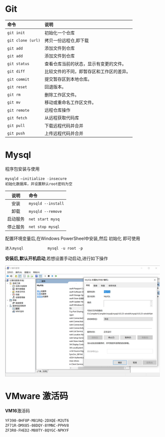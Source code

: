 # Git

| 命令              | 说明                                     |
| :---------------- | :--------------------------------------- |
| `git init`        | 初始化一个仓库                           |
| `git clone (url)` | 拷贝一份远程仓,即下载                    |
| `git add`         | 添加文件到仓库                           |
| `git add`         | 添加文件到仓库                           |
| `git status`      | 查看仓库当前的状态，显示有变更的文件。   |
| `git diff`        | 比较文件的不同，即暂存区和工作区的差异。 |
| `git commit`      | 提交暂存区到本地仓库。                   |
| `git reset`       | 回退版本。                               |
| `git rm`          | 删除工作区文件。                         |
| `git mv`          | 移动或重命名工作区文件。                 |
| `git remote`      | 远程仓库操作                             |
| `git fetch`       | 从远程获取代码库                         |
| `git pull`        | 下载远程代码并合并                       |
| `git push`        | 上传远程代码并合并                       |

# Mysql

程序包安装与使用

```sql
mysqld –initialize -insecure        
初始化数据库，并设置默认root密码为空
```
|说明   | 命令 |
| :----: | :--------------- |
|   安装   | `mysqld --install` |
|   卸载   | `mysqld --remove` |
| 启动服务 | `net start mysq` |
| 停止服务 | `net stop mysql` |

配置环境变量后,在Windows PowerSheel中安装,然后 初始化 即可使用

```sql
进入mysql           mysql -u root -p
```

**安装后,默认开机启动**,若想设置手动启动,进行如下操作

![](img/mysql启动项管理.png)


# VMware  激活码

**VM16**激活码

```text
YF390-0HF8P-M81RQ-2DXQE-M2UT6
ZF71R-DMX85-08DQY-8YMNC-PPHV8
ZF3R0-FHED2-M80TY-8QYGC-NPKYF
```

